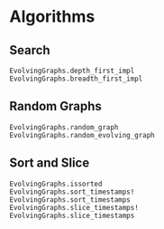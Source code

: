 # Algorithms

## Search

```@docs
EvolvingGraphs.depth_first_impl
EvolvingGraphs.breadth_first_impl
```

## Random Graphs

```@docs
EvolvingGraphs.random_graph
EvolvingGraphs.random_evolving_graph
```

## Sort and Slice

```@docs
EvolvingGraphs.issorted
EvolvingGraphs.sort_timestamps!
EvolvingGraphs.sort_timestamps
EvolvingGraphs.slice_timestamps!
EvolvingGraphs.slice_timestamps
```
